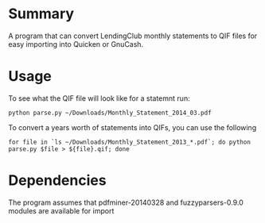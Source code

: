 Summary
=======
A program that can convert LendingClub monthly statements to QIF files for easy importing into Quicken or GnuCash.

Usage
=====
To see what the QIF file will look like for a statemnt run:

    python parse.py ~/Downloads/Monthly_Statement_2014_03.pdf

To convert a years worth of statements into QIFs, you can use the following
   
    for file in `ls ~/Downloads/Monthly_Statement_2013_*.pdf`; do python parse.py $file > ${file}.qif; done

Dependencies
============
The program assumes that pdfminer-20140328 and fuzzyparsers-0.9.0 modules are available for import